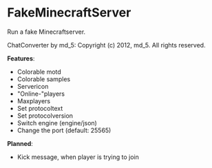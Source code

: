 # FakeMinecraftServer

Run a fake Minecraftserver.

ChatConverter by md_5: Copyright (c) 2012, md_5. All rights reserved.



**Features**:
- Colorable motd
- Colorable samples
- Servericon
- "Online-"players
- Maxplayers
- Set protocoltext
- Set protocolversion
- Switch engine (engine/json)
- Change the port (default: 25565)



**Planned**:
- Kick message, when player is trying to join
